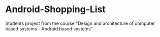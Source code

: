 # Android-Shopping-List
Students project from the course "Design and architecture of computer based systems - Android based systems"
